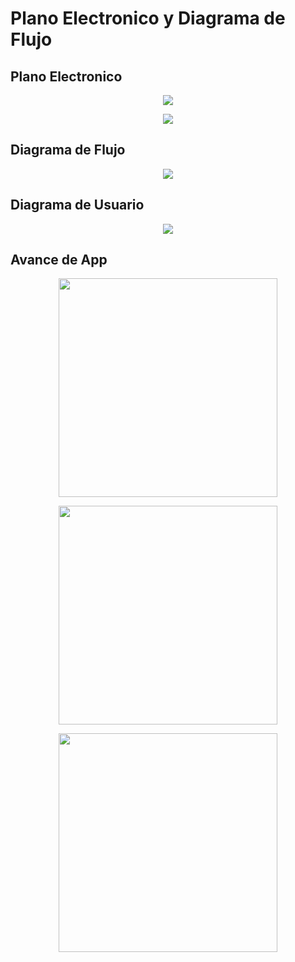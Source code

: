 <h1>Plano Electronico y Diagrama de Flujo</h1>
<h2>Plano Electronico</h2>
<p align="center"><img src="../../Imagenes/I_E_9/Electro.png"></p>
<p align="center"><img src="../../Imagenes/I_E_9/electro_2.png"></p>


<h2>Diagrama de Flujo</h2>
<p align="center"><img src="../../Imagenes/I_E_9/flujo_3.0.png"></p>

<h2>Diagrama de Usuario</h2>
<p align="center"><img src="../../Imagenes/I_E_9/flujo2_0.png"></p>

<h2>Avance de App</h2>
<p align="center"><img src="../../Imagenes/I_E_9/home.png" width="350px" ></p>
<p align="center"><img src="../../Imagenes/I_E_9/datos.png" width="350px" ></p>
<p align="center"><img src="../../Imagenes/I_E_9/Precauciones.png" width="350px" ></p>
